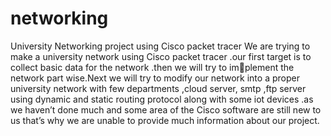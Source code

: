 # networking
University Networking project using Cisco packet tracer
We are trying to make a university network using Cisco packet tracer .our
first target is to collect basic data for the network .then we will try to implement the network part wise.Next we will try to modify our network into
a proper university network with few departments ,cloud server, smtp ,ftp
server using dynamic and static routing protocol along with some iot devices
.as we haven’t done much and some area of the Cisco software are still new to
us that’s why we are unable to provide much information about our project.

